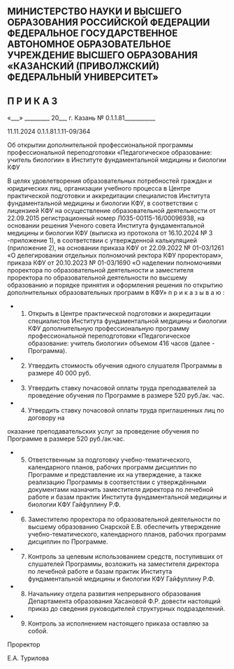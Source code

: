 <!-- image -->

## МИНИСТЕРСТВО НАУКИ И ВЫСШЕГО ОБРАЗОВАНИЯ РОССИЙСКОЙ ФЕДЕРАЦИИ ФЕДЕРАЛЬНОЕ ГОСУДАРСТВЕННОЕ АВТОНОМНОЕ ОБРАЗОВАТЕЛЬНОЕ УЧРЕЖДЕНИЕ ВЫСШЕГО ОБРАЗОВАНИЯ «КАЗАНСКИЙ (ПРИВОЛЖСКИЙ) ФЕДЕРАЛЬНЫЙ УНИВЕРСИТЕТ»

## П Р И К А З

«\_\_\_» \_\_\_\_\_\_\_\_\_ 20\_\_\_ г.                            Казань                            № 0.1.1.81\_\_\_\_\_\_\_\_\_\_\_

11.11.2024 0.1.1.81.1.11-09/364

Об открытии дополнительной профессиональной программы профессиональной переподготовки «Педагогическое образование: учитель биологии» в Институте фундаментальной медицины и биологии КФУ

В  целях  удовлетворения  образовательных  потребностей  граждан  и  юридических лиц, организации учебного процесса в Центре практической подготовки и аккредитации специалистов Института фундаментальной медицины и биологии КФУ, в соответствии с лицензией КФУ на осуществление образовательной деятельности от 22.09.2015 регистрационный номер Л035-00115-16/00096938, на основании решения Ученого совета Института  фундаментальной  медицины  и  биологии  КФУ  (выписка  из  протокола  от 16.10.2024 №  3 -приложение 1), в соответствии с утвержденной калькуляцией (приложение 2), на основании приказа КФУ от 22.09.2022 № 01-03/1261 «О делегировании отдельных полномочий ректора КФУ  проректорам», приказа КФУ  от 20.10.2023 № 01-03/1690 «О наделении полномочиями проректора по образовательной деятельности и заместителя  проректора  по  образовательной  деятельности  по  высшему  образованию  и порядке принятия и оформления решения по открытию дополнительных образовательных программ в КФУ» п р и к а з ы в а ю :

- 1. Открыть  в  Центре  практической  подготовки  и  аккредитации  специалистов Института фундаментальной медицины и биологии КФУ дополнительную профессиональную программу профессиональной переподготовки «Педагогическое образование: учитель биологии» объемом 416 часов (далее - Программа).
- 2. Утвердить стоимость обучения одного слушателя Программы в размере 40 000 руб.
- 3. Утвердить ставку почасовой оплаты труда преподавателей за проведение обучения по Программе в размере 520 руб./ак. час.
- 4. Утвердить  ставку  почасовой  оплаты  труда  приглашенных  лиц  по  договору  на

оказание  преподавательских  услуг  за  проведение  обучения  по  Программе  в  размере 520 руб./ак.час.

- 5. Ответственным  за  подготовку  учебно-тематического,  календарного  планов, рабочих программ дисциплин по Программе и представление их на утверждение, а также реализацию Программы в соответствии с утверждёнными документами назначить заместителя директора по лечебной работе и базам практик Института фундаментальной медицины и биологии КФУ Гайфуллину Р.Ф.
- 6. Заместителю проректора по образовательной деятельности по высшему образованию Снарской Е.В. обеспечить утверждение учебно-тематического, календарного планов, рабочих программ дисциплин по Программе.
- 7. Контроль  за  целевым  использованием  средств,  поступивших  от  слушателей Программы,  возложить  на  заместителя  директора  по  лечебной  работе  и  базам  практик Института фундаментальной медицины и биологии КФУ Гайфуллину Р.Ф.
- 8. Начальнику отдела развития непрерывного образования Департамента образования  Хасановой  Ф.Р.  довести  настоящий  приказ  до  сведения  руководителей структурных подразделений.
- 9. Контроль за исполнением настоящего приказа оставляю за собой.

Проректор

<!-- image -->

Е.А. Турилова